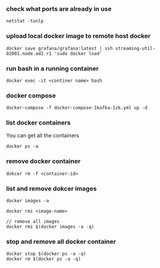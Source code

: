 ### check what ports are already in use
```
netstat -tunlp
```

### upload local docker image to remote host docker
```
docker save grafana/grafana:latest | ssh streaming-util-02001.node.ad2.r1 'sudo docker load'
```



### run bash in a running container
```
docker exec -it <continer name> bash
```

### docker compose
```
docker-compose -f docker-compose-1kafka-1zk.yml up -d
```

### list docker containers
You can get all the containers
```
docker ps -a
```


### remove docker container
```
dokcer rm -f <container-id>
```


### list and remove dokcer images
```
docker images -a

docker rmi <image-name>

// remove all images
docker rmi $(docker images -a -q)
```

### stop and remove all docker container
```
docker stop $(docker ps -a -q)
docker rm $(docker ps -a -q)
```
